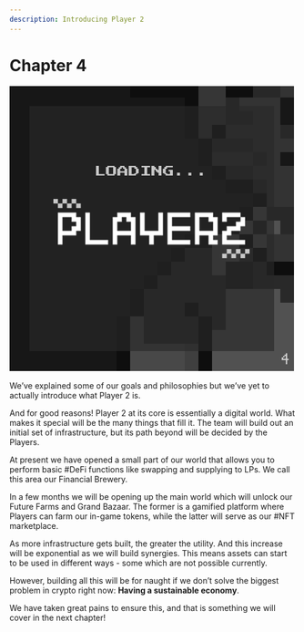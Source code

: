 ```yaml
---
description: Introducing Player 2
---
```


# Chapter 4

![](<../../.gitbook/assets/Tweet-Post4 (1).png>)

We’ve explained some of our goals and philosophies but we’ve yet to actually introduce what Player 2 is.

And for good reasons! Player 2 at its core is essentially a digital world. What makes it special will be the many things that fill it. The team will build out an initial set of infrastructure, but its path beyond will be decided by the Players.

At present we have opened a small part of our world that allows you to perform basic #DeFi functions like swapping and supplying to LPs. We call this area our Financial Brewery.

In a few months we will be opening up the main world which will unlock our Future Farms and Grand Bazaar. The former is a gamified platform where Players can farm our in-game tokens, while the latter will serve as our #NFT marketplace.

As more infrastructure gets built, the greater the utility. And this increase will be exponential as we will build synergies. This means assets can start to be used in different ways - some which are not possible currently.

However, building all this will be for naught if we don’t solve the biggest problem in crypto right now: **Having a sustainable economy**.

We have taken great pains to ensure this, and that is something we will cover in the next chapter!
